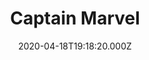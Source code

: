---
title: "Captain Marvel"
year: 2019
date: 2020-04-18T19:18:20.000Z
permalink: /almanac/movies/2020-04-18-captain-marvel/index.html
rating: 3
tmdbid: 299537
---